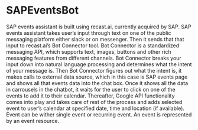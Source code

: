 # SAPEventsBot


SAP events assistant is built using recast.ai, currently acquired by SAP. SAP events assistant takes user’s input through text on one of the public messaging platform either slack or on messenger. Then it sends that that input to recast.ai’s Bot Connector tool. Bot Connector is a standardized messaging API, which supports text, images, buttons and other rich messaging features from different channels. Bot Connector breaks your input down into natural language processing and determines what the intent of your message is. Then Bot Connector figures out what the intent is, it makes calls to external data source, which in this case is SAP events page and shows all that events data into the chat box. Once it shows all the data in carrousels in the chatbot, it waits for the user to click on one of the events to add it to their calendar. Thereafter, Google API functionality comes into play and takes care of rest of the process and adds selected event to user’s calendar at specified date, time and location (if available). Event can be wither single event or recurring event. An event is represented by an event resource.

